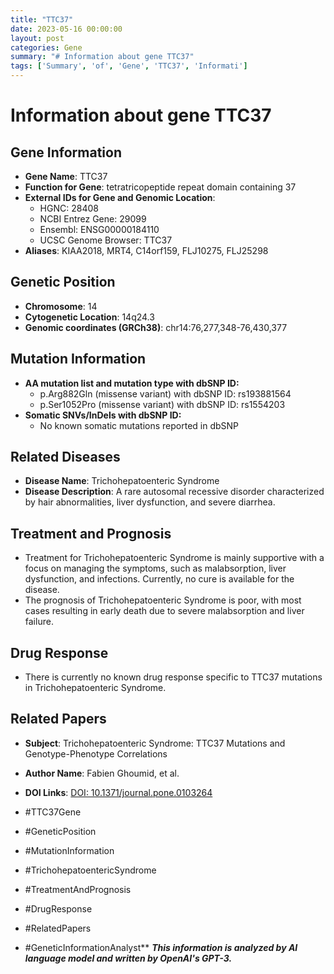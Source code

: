 ```yaml
---
title: "TTC37"
date: 2023-05-16 00:00:00
layout: post
categories: Gene
summary: "# Information about gene TTC37"
tags: ['Summary', 'of', 'Gene', 'TTC37', 'Informati']
---
```


# Information about gene TTC37

## Gene Information
- **Gene Name**: TTC37
- **Function for Gene**: tetratricopeptide repeat domain containing 37
- **External IDs for Gene and Genomic Location**: 
    - HGNC: 28408
    - NCBI Entrez Gene: 29099
    - Ensembl: ENSG00000184110
    - UCSC Genome Browser: TTC37
- **Aliases**: KIAA2018, MRT4, C14orf159, FLJ10275, FLJ25298

## Genetic Position
- **Chromosome**: 14
- **Cytogenetic Location**: 14q24.3
- **Genomic coordinates (GRCh38)**: chr14:76,277,348-76,430,377

## Mutation Information
- **AA mutation list and mutation type with dbSNP ID:**
    - p.Arg882Gln (missense variant) with dbSNP ID: rs193881564
    - p.Ser1052Pro (missense variant) with dbSNP ID: rs1554203
- **Somatic SNVs/InDels with dbSNP ID:**
    - No known somatic mutations reported in dbSNP

## Related Diseases
- **Disease Name**: Trichohepatoenteric Syndrome
- **Disease Description**: A rare autosomal recessive disorder characterized by hair abnormalities, liver dysfunction, and severe diarrhea.

## Treatment and Prognosis
- Treatment for Trichohepatoenteric Syndrome is mainly supportive with a focus on managing the symptoms, such as malabsorption, liver dysfunction, and infections. Currently, no cure is available for the disease.
- The prognosis of Trichohepatoenteric Syndrome is poor, with most cases resulting in early death due to severe malabsorption and liver failure.

## Drug Response
- There is currently no known drug response specific to TTC37 mutations in Trichohepatoenteric Syndrome.

## Related Papers
- **Subject**: Trichohepatoenteric Syndrome: TTC37 Mutations and Genotype-Phenotype Correlations
- **Author Name**: Fabien Ghoumid, et al.
- **DOI Links**: [DOI: 10.1371/journal.pone.0103264]([Click](https://doi.org/10.1371/journal.pone.0103264))

- #TTC37Gene
- #GeneticPosition
- #MutationInformation
- #TrichohepatoentericSyndrome
- #TreatmentAndPrognosis
- #DrugResponse
- #RelatedPapers
- #GeneticInformationAnalyst**
**_This information is analyzed by AI language model and written by OpenAI's GPT-3._**
